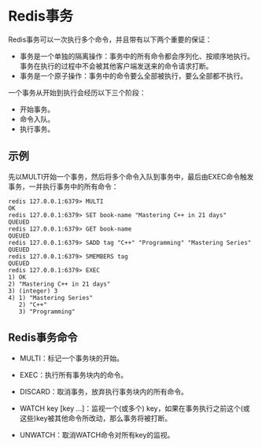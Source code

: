 # Redis事务
Redis事务可以一次执行多个命令，并且带有以下两个重要的保证：
* 事务是一个单独的隔离操作：事务中的所有命令都会序列化、按顺序地执行。事务在执行的过程中不会被其他客户端发送来的命令请求打断。
* 事务是一个原子操作：事务中的命令要么全部被执行，要么全部都不执行。

一个事务从开始到执行会经历以下三个阶段：
* 开始事务。
* 命令入队。
* 执行事务。

## 示例
先以MULTI开始一个事务，然后将多个命令入队到事务中，最后由EXEC命令触发事务，一并执行事务中的所有命令：
```
redis 127.0.0.1:6379> MULTI
OK
redis 127.0.0.1:6379> SET book-name "Mastering C++ in 21 days"
QUEUED
redis 127.0.0.1:6379> GET book-name
QUEUED
redis 127.0.0.1:6379> SADD tag "C++" "Programming" "Mastering Series"
QUEUED
redis 127.0.0.1:6379> SMEMBERS tag
QUEUED
redis 127.0.0.1:6379> EXEC
1) OK
2) "Mastering C++ in 21 days"
3) (integer) 3
4) 1) "Mastering Series"
   2) "C++"
   3) "Programming"

```
## Redis事务命令
* MULTI：标记一个事务块的开始。
* EXEC：执行所有事务块内的命令。
* DISCARD：取消事务，放弃执行事务块内的所有命令。

* WATCH key [key ...]：监视一个(或多个) key，如果在事务执行之前这个(或这些)key被其他命令所改动，那么事务将被打断。
* UNWATCH：取消WATCH命令对所有key的监视。
